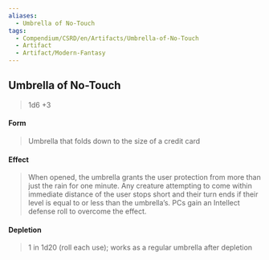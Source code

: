```yaml
---
aliases:
  - Umbrella of No-Touch
tags:
  - Compendium/CSRD/en/Artifacts/Umbrella-of-No-Touch
  - Artifact
  - Artifact/Modern-Fantasy
---
```

  
    
## Umbrella of No-Touch  
  
>1d6 +3  
#### Form  
>Umbrella that folds down to the size of a credit card    
#### Effect  
>When opened, the umbrella grants the user protection from more than just the rain for one minute. Any creature attempting to come within immediate distance of the user stops short and their turn ends if their level is equal to or less than the umbrella’s. PCs gain an Intellect defense roll to overcome the effect.   
  
  
#### Depletion   
>1 in 1d20 (roll each use); works as a regular umbrella after depletion  
